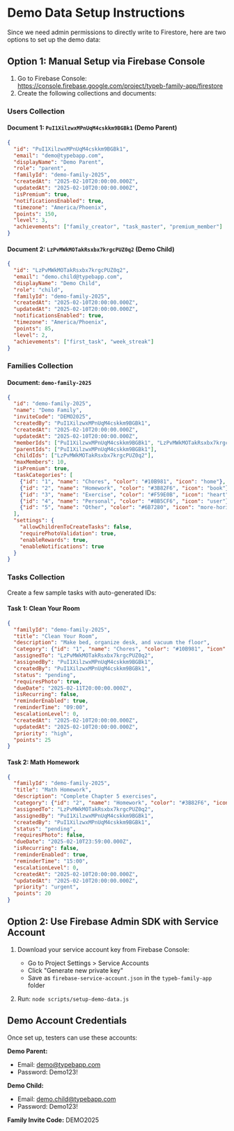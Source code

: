# Demo Data Setup Instructions

Since we need admin permissions to directly write to Firestore, here are two options to set up the demo data:

## Option 1: Manual Setup via Firebase Console

1. Go to Firebase Console: https://console.firebase.google.com/project/typeb-family-app/firestore
2. Create the following collections and documents:

### Users Collection

#### Document 1: `PuI1XilzwxMPnUqM4cskkm9BGBk1` (Demo Parent)
```json
{
  "id": "PuI1XilzwxMPnUqM4cskkm9BGBk1",
  "email": "demo@typebapp.com",
  "displayName": "Demo Parent",
  "role": "parent",
  "familyId": "demo-family-2025",
  "createdAt": "2025-02-10T20:00:00.000Z",
  "updatedAt": "2025-02-10T20:00:00.000Z",
  "isPremium": true,
  "notificationsEnabled": true,
  "timezone": "America/Phoenix",
  "points": 150,
  "level": 3,
  "achievements": ["family_creator", "task_master", "premium_member"]
}
```

#### Document 2: `LzPvMWkMOTakRsxbx7krgcPUZ0q2` (Demo Child)
```json
{
  "id": "LzPvMWkMOTakRsxbx7krgcPUZ0q2",
  "email": "demo.child@typebapp.com",
  "displayName": "Demo Child",
  "role": "child",
  "familyId": "demo-family-2025",
  "createdAt": "2025-02-10T20:00:00.000Z",
  "updatedAt": "2025-02-10T20:00:00.000Z",
  "notificationsEnabled": true,
  "timezone": "America/Phoenix",
  "points": 85,
  "level": 2,
  "achievements": ["first_task", "week_streak"]
}
```

### Families Collection

#### Document: `demo-family-2025`
```json
{
  "id": "demo-family-2025",
  "name": "Demo Family",
  "inviteCode": "DEMO2025",
  "createdBy": "PuI1XilzwxMPnUqM4cskkm9BGBk1",
  "createdAt": "2025-02-10T20:00:00.000Z",
  "updatedAt": "2025-02-10T20:00:00.000Z",
  "memberIds": ["PuI1XilzwxMPnUqM4cskkm9BGBk1", "LzPvMWkMOTakRsxbx7krgcPUZ0q2"],
  "parentIds": ["PuI1XilzwxMPnUqM4cskkm9BGBk1"],
  "childIds": ["LzPvMWkMOTakRsxbx7krgcPUZ0q2"],
  "maxMembers": 10,
  "isPremium": true,
  "taskCategories": [
    {"id": "1", "name": "Chores", "color": "#10B981", "icon": "home"},
    {"id": "2", "name": "Homework", "color": "#3B82F6", "icon": "book"},
    {"id": "3", "name": "Exercise", "color": "#F59E0B", "icon": "heart"},
    {"id": "4", "name": "Personal", "color": "#8B5CF6", "icon": "user"},
    {"id": "5", "name": "Other", "color": "#6B7280", "icon": "more-horizontal"}
  ],
  "settings": {
    "allowChildrenToCreateTasks": false,
    "requirePhotoValidation": true,
    "enableRewards": true,
    "enableNotifications": true
  }
}
```

### Tasks Collection

Create a few sample tasks with auto-generated IDs:

#### Task 1: Clean Your Room
```json
{
  "familyId": "demo-family-2025",
  "title": "Clean Your Room",
  "description": "Make bed, organize desk, and vacuum the floor",
  "category": {"id": "1", "name": "Chores", "color": "#10B981", "icon": "home"},
  "assignedTo": "LzPvMWkMOTakRsxbx7krgcPUZ0q2",
  "assignedBy": "PuI1XilzwxMPnUqM4cskkm9BGBk1",
  "createdBy": "PuI1XilzwxMPnUqM4cskkm9BGBk1",
  "status": "pending",
  "requiresPhoto": true,
  "dueDate": "2025-02-11T20:00:00.000Z",
  "isRecurring": false,
  "reminderEnabled": true,
  "reminderTime": "09:00",
  "escalationLevel": 0,
  "createdAt": "2025-02-10T20:00:00.000Z",
  "updatedAt": "2025-02-10T20:00:00.000Z",
  "priority": "high",
  "points": 25
}
```

#### Task 2: Math Homework
```json
{
  "familyId": "demo-family-2025",
  "title": "Math Homework",
  "description": "Complete Chapter 5 exercises",
  "category": {"id": "2", "name": "Homework", "color": "#3B82F6", "icon": "book"},
  "assignedTo": "LzPvMWkMOTakRsxbx7krgcPUZ0q2",
  "assignedBy": "PuI1XilzwxMPnUqM4cskkm9BGBk1",
  "createdBy": "PuI1XilzwxMPnUqM4cskkm9BGBk1",
  "status": "pending",
  "requiresPhoto": false,
  "dueDate": "2025-02-10T23:59:00.000Z",
  "isRecurring": false,
  "reminderEnabled": true,
  "reminderTime": "15:00",
  "escalationLevel": 0,
  "createdAt": "2025-02-10T20:00:00.000Z",
  "updatedAt": "2025-02-10T20:00:00.000Z",
  "priority": "urgent",
  "points": 20
}
```

## Option 2: Use Firebase Admin SDK with Service Account

1. Download your service account key from Firebase Console:
   - Go to Project Settings > Service Accounts
   - Click "Generate new private key"
   - Save as `firebase-service-account.json` in the `typeb-family-app` folder

2. Run: `node scripts/setup-demo-data.js`

## Demo Account Credentials

Once set up, testers can use these accounts:

**Demo Parent:**
- Email: demo@typebapp.com
- Password: Demo123!

**Demo Child:**
- Email: demo.child@typebapp.com
- Password: Demo123!

**Family Invite Code:** DEMO2025
